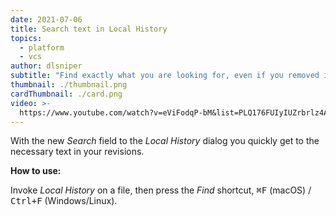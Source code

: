 ```yaml
---
date: 2021-07-06
title: Search text in Local History
topics:
  - platform
  - vcs
author: dlsniper
subtitle: "Find exactly what you are looking for, even if you removed it"
thumbnail: ./thumbnail.png
cardThumbnail: ./card.png
video: >-
  https://www.youtube.com/watch?v=eViFodqP-bM&list=PLQ176FUIyIUZrbrlz4AY1V8VzBJKZyVlW&index=120
---
```


With the new _Search_ field to the _Local History_ dialog you quickly get to the necessary text in your revisions.

**How to use:**

Invoke _Local History_ on a file, then press the _Find_ shortcut, <kbd>⌘F</kbd> (macOS) / <kbd>Ctrl+F</kbd> (Windows/Linux).
